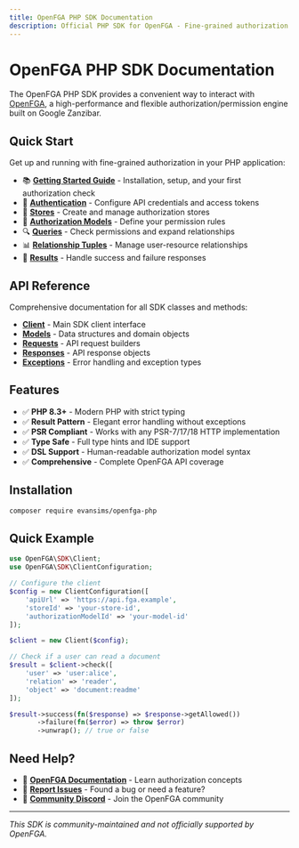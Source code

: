 ```yaml
---
title: OpenFGA PHP SDK Documentation
description: Official PHP SDK for OpenFGA - Fine-grained authorization made simple
---
```


# OpenFGA PHP SDK Documentation

The OpenFGA PHP SDK provides a convenient way to interact with [OpenFGA](https://openfga.dev), a high-performance and flexible authorization/permission engine built on Google Zanzibar.

## Quick Start

Get up and running with fine-grained authorization in your PHP application:

- 📚 **[Getting Started Guide](GettingStarted.md)** - Installation, setup, and your first authorization check
- 🔐 **[Authentication](Authentication.md)** - Configure API credentials and access tokens
- 🏪 **[Stores](Stores.md)** - Create and manage authorization stores
- 📝 **[Authorization Models](AuthorizationModels.md)** - Define your permission rules
- 🔍 **[Queries](Queries.md)** - Check permissions and expand relationships
- 📊 **[Relationship Tuples](RelationshipTuples.md)** - Manage user-resource relationships
- 🎯 **[Results](Results.md)** - Handle success and failure responses

## API Reference

Comprehensive documentation for all SDK classes and methods:

- **[Client](API/Client.md)** - Main SDK client interface
- **[Models](API/Models/)** - Data structures and domain objects
- **[Requests](API/Requests/)** - API request builders
- **[Responses](API/Responses/)** - API response objects
- **[Exceptions](API/Exceptions/)** - Error handling and exception types

## Features

- ✅ **PHP 8.3+** - Modern PHP with strict typing
- ✅ **Result Pattern** - Elegant error handling without exceptions
- ✅ **PSR Compliant** - Works with any PSR-7/17/18 HTTP implementation
- ✅ **Type Safe** - Full type hints and IDE support
- ✅ **DSL Support** - Human-readable authorization model syntax
- ✅ **Comprehensive** - Complete OpenFGA API coverage

## Installation

```bash
composer require evansims/openfga-php
```

## Quick Example

```php
use OpenFGA\SDK\Client;
use OpenFGA\SDK\ClientConfiguration;

// Configure the client
$config = new ClientConfiguration([
    'apiUrl' => 'https://api.fga.example',
    'storeId' => 'your-store-id',
    'authorizationModelId' => 'your-model-id'
]);

$client = new Client($config);

// Check if a user can read a document
$result = $client->check([
    'user' => 'user:alice',
    'relation' => 'reader',
    'object' => 'document:readme'
]);

$result->success(fn($response) => $response->getAllowed())
       ->failure(fn($error) => throw $error)
       ->unwrap(); // true or false
```

## Need Help?

- 📖 **[OpenFGA Documentation](https://openfga.dev/docs)** - Learn authorization concepts
- 🐛 **[Report Issues](https://github.com/evansims/openfga-php/issues)** - Found a bug or need a feature?
- 💬 **[Community Discord](https://discord.gg/8naAwQfWN6)** - Join the OpenFGA community

---

_This SDK is community-maintained and not officially supported by OpenFGA._
